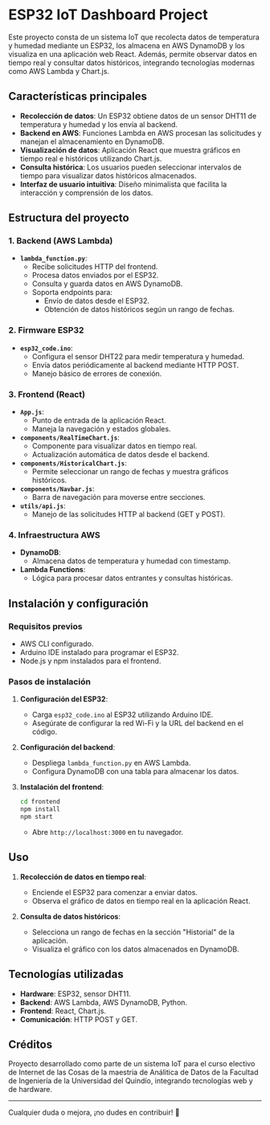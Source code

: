 # ESP32 IoT Dashboard Project

Este proyecto consta de un sistema IoT que recolecta datos de temperatura y humedad mediante un ESP32, los almacena en AWS DynamoDB y los visualiza en una aplicación web React. Además, permite observar datos en tiempo real y consultar datos históricos, integrando tecnologías modernas como AWS Lambda y Chart.js.

## Características principales

- **Recolección de datos**: Un ESP32 obtiene datos de un sensor DHT11 de temperatura y humedad y los envía al backend.
- **Backend en AWS**: Funciones Lambda en AWS procesan las solicitudes y manejan el almacenamiento en DynamoDB.
- **Visualización de datos**: Aplicación React que muestra gráficos en tiempo real e históricos utilizando Chart.js.
- **Consulta histórica**: Los usuarios pueden seleccionar intervalos de tiempo para visualizar datos históricos almacenados.
- **Interfaz de usuario intuitiva**: Diseño minimalista que facilita la interacción y comprensión de los datos.

## Estructura del proyecto

### **1. Backend (AWS Lambda)**
- **`lambda_function.py`**:
  - Recibe solicitudes HTTP del frontend.
  - Procesa datos enviados por el ESP32.
  - Consulta y guarda datos en AWS DynamoDB.
  - Soporta endpoints para:
    - Envío de datos desde el ESP32.
    - Obtención de datos históricos según un rango de fechas.

### **2. Firmware ESP32**
- **`esp32_code.ino`**:
  - Configura el sensor DHT22 para medir temperatura y humedad.
  - Envía datos periódicamente al backend mediante HTTP POST.
  - Manejo básico de errores de conexión.

### **3. Frontend (React)**
- **`App.js`**:
  - Punto de entrada de la aplicación React.
  - Maneja la navegación y estados globales.
- **`components/RealTimeChart.js`**:
  - Componente para visualizar datos en tiempo real.
  - Actualización automática de datos desde el backend.
- **`components/HistoricalChart.js`**:
  - Permite seleccionar un rango de fechas y muestra gráficos históricos.
- **`components/Navbar.js`**:
  - Barra de navegación para moverse entre secciones.
- **`utils/api.js`**:
  - Manejo de las solicitudes HTTP al backend (GET y POST).

### **4. Infraestructura AWS**
- **DynamoDB**:
  - Almacena datos de temperatura y humedad con timestamp.
- **Lambda Functions**:
  - Lógica para procesar datos entrantes y consultas históricas.

## Instalación y configuración

### **Requisitos previos**
- AWS CLI configurado.
- Arduino IDE instalado para programar el ESP32.
- Node.js y npm instalados para el frontend.

### **Pasos de instalación**
1. **Configuración del ESP32**:
   - Carga `esp32_code.ino` al ESP32 utilizando Arduino IDE.
   - Asegúrate de configurar la red Wi-Fi y la URL del backend en el código.

2. **Configuración del backend**:
   - Despliega `lambda_function.py` en AWS Lambda.
   - Configura DynamoDB con una tabla para almacenar los datos.

3. **Instalación del frontend**:
   ```bash
   cd frontend
   npm install
   npm start
   ```
   - Abre `http://localhost:3000` en tu navegador.

## Uso

1. **Recolección de datos en tiempo real**:
   - Enciende el ESP32 para comenzar a enviar datos.
   - Observa el gráfico de datos en tiempo real en la aplicación React.

2. **Consulta de datos históricos**:
   - Selecciona un rango de fechas en la sección "Historial" de la aplicación.
   - Visualiza el gráfico con los datos almacenados en DynamoDB.

## Tecnologías utilizadas

- **Hardware**: ESP32, sensor DHT11.
- **Backend**: AWS Lambda, AWS DynamoDB, Python.
- **Frontend**: React, Chart.js.
- **Comunicación**: HTTP POST y GET.

## Créditos
Proyecto desarrollado como parte de un sistema IoT para el curso electivo de Internet de las Cosas de la maestria de Análitica de Datos de la Facultad de Ingeniería de la Universidad del Quindío, integrando tecnologías web y de hardware.

---
Cualquier duda o mejora, ¡no dudes en contribuir! 🚀
